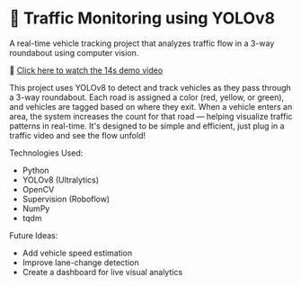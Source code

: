 # 🚦 Traffic Monitoring using YOLOv8
A real-time vehicle tracking project that analyzes traffic flow in a 3-way roundabout using computer vision.

🎥 [Click here to watch the 14s demo video](./Demo.mp4)

This project uses YOLOv8 to detect and track vehicles as they pass through a 3-way roundabout. Each road is assigned a color (red, yellow, or green), and vehicles are tagged based on where they exit. When a vehicle enters an area, the system increases the count for that road — helping visualize traffic patterns in real-time. It's designed to be simple and efficient, just plug in a traffic video and see the flow unfold!

Technologies Used:
- Python
- YOLOv8 (Ultralytics)
- OpenCV
- Supervision (Roboflow)
- NumPy
- tqdm

Future Ideas:
- Add vehicle speed estimation
- Improve lane-change detection
- Create a dashboard for live visual analytics
